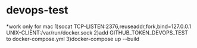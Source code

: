 # devops-test
*work only for mac
1)socat TCP-LISTEN:2376,reuseaddr,fork,bind=127.0.0.1 UNIX-CLIENT:/var/run/docker.sock
2)add GITHUB_TOKEN_DEVOPS_TEST to docker-compose.yml
3)docker-compose up --build